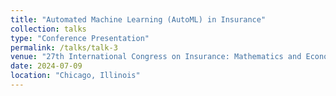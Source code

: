 ```yaml
---
title: "Automated Machine Learning (AutoML) in Insurance"
collection: talks
type: "Conference Presentation"
permalink: /talks/talk-3
venue: "27th International Congress on Insurance: Mathematics and Economics (IME)"
date: 2024-07-09
location: "Chicago, Illinois"
---
```



